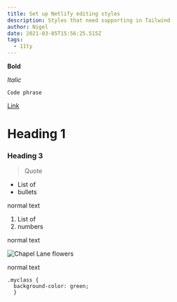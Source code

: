 ```yaml
---
title: Set up Netlify editing styles
description: Styles that need supporting in Tailwind
author: Nigel
date: 2021-03-05T15:56:25.515Z
tags:
  - 11ty
---
```

**Bold**

*Italic*

`Code phrase`

[Link](https://headingley.org)

# Heading 1

### Heading 3

> Quote

* List of
* bullets

normal text

1. List of
2. numbers

normal text

![Chapel Lane flowers](/static/img/dsc00801.jpg "Chapel Lane flowers")

normal text



```
.myclass {
  background-color: green;
  }
```
